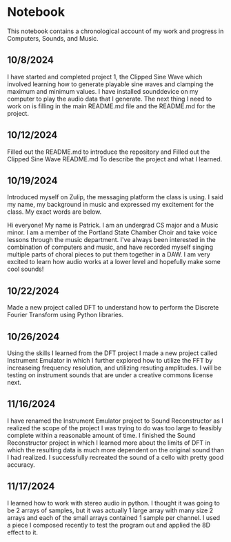 # Notebook

This notebook contains a chronological account of my work and progress in Computers, Sounds, and Music.


## 10/8/2024
I have started and completed project 1, the Clipped Sine Wave which involved learning how to generate playable
sine waves and clamping the maximum and minimum values. I have installed sounddevice on my computer to play
the audio data that I generate. The next thing I need to work on is filling in the main README.md file and
the README.md for the project.


## 10/12/2024
Filled out the README.md to introduce the repository and Filled out the Clipped Sine Wave README.md
To describe the project and what I learned.

## 10/19/2024
Introduced myself on Zulip, the messaging platform the class is using. I said my name, my background in music
and expressed my excitement for the class. My exact words are below.

Hi everyone! My name is Patrick. I am an undergrad CS major and a Music minor. I am a member of the Portland
State Chamber Choir and take voice lessons through the music department. I've always been interested in the
combination of computers and music, and have recorded myself singing multiple parts of choral pieces to put
them together in a DAW. I am very excited to learn how audio works at a lower level and hopefully make some
cool sounds!

## 10/22/2024
Made a new project called DFT to understand how to perform the Discrete Fourier Transform using Python libraries.

## 10/26/2024
Using the skills I learned from the DFT project I made a new project called Instrument Emulator in which I
further explored how to utilize the FFT by increaseing frequency resolution, and utilizing resuting
amplitudes. I will be testing on instrument sounds that are under a creative commons license next.

## 11/16/2024
I have renamed the Instrument Emulator project to Sound Reconstructor as I realized the 
scope of the project I was trying to do was too large to feasibly complete within a reasonable amount
of time. I finished the Sound Reconstructor project in which I learned more about the limits of DFT in which
the resulting data is much more dependent on the original sound than I had realized. I successfully recreated
the sound of a cello with pretty good accuracy.

## 11/17/2024
I learned how to work with stereo audio in python. I thought it was going to be 2 arrays of samples,
but it was actually 1 large array with many size 2 arrays and each of the small arrays contained 1 sample
per channel. I used a piece I composed recently to test the program out and applied the 8D effect to it.


